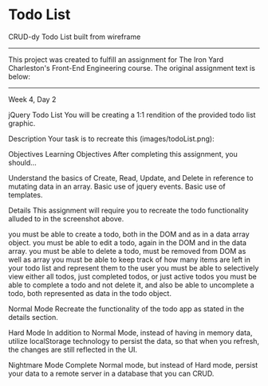 # Todo List
CRUD-dy Todo List built from wireframe

----------------------------------

This project was created to fulfill an assignment for The Iron Yard Charleston's Front-End Engineering course. The original assignment text is below:

----------------------------------

Week 4, Day 2

jQuery Todo List
You will be creating a 1:1 rendition of the provided todo list graphic.

Description
Your task is to recreate this (images/todoList.png): 

Objectives
Learning Objectives
After completing this assignment, you should…

Understand the basics of Create, Read, Update, and Delete in reference to mutating data in an array.
Basic use of jquery events.
Basic use of templates.

Details
This assignment will require you to recreate the todo functionality alluded to in the screenshot above.

you must be able to create a todo, both in the DOM and as in a data array object.
you must be able to edit a todo, again in the DOM and in the data array.
you must be able to delete a todo, must be removed from DOM as well as array
you must be able to keep track of how many items are left in your todo list and represent them to the user
you must be able to selectively view either all todos, just completed todos, or just active todos
you must be able to complete a todo and not delete it, and also be able to uncomplete a todo, both represented as data in the todo object.

Normal Mode
Recreate the functionality of the todo app as stated in the details section.

Hard Mode
In addition to Normal Mode, instead of having in memory data, utilize localStorage technology to persist the data, so that when you refresh, the changes are still reflected in the UI.

Nightmare Mode
Complete Normal mode, but instead of Hard mode, persist your data to a remote server in a database that you can CRUD.
